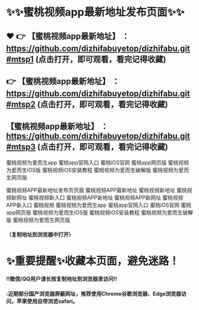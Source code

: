 # :sparkles::sparkles:蜜桃视频app最新地址发布页面:sparkles::sparkles:

 :heart: :point_right: 【蜜桃视频app最新地址】 ：https://github.com/dizhifabuyetop/dizhifabu.git#mtsp1 (点击打开，即可观看，看完记得收藏)
 ------
:point_right: 【蜜桃视频app最新地址】 ：https://github.com/dizhifabuyetop/dizhifabu.git#mtsp2 (点击打开，即可观看，看完记得收藏)
 ------
【蜜桃视频app最新地址】 ：https://github.com/dizhifabuyetop/dizhifabu.git#mtsp3 (点击打开，即可观看，看完记得收藏)
 ------


蜜桃视频为爱而生app
蜜桃app官网入口
蜜桃iOS官网
蜜桃app网页版
蜜桃视频为爱而生iOS版
蜜桃视频iOS安装教程
蜜桃视频为爱而生破解版
蜜桃视频为爱而生网页版

蜜桃视频APP最新地址发布页页面 蜜桃视频APP最新地址 蜜桃视频新地址 蜜桃视频新网址 蜜桃视频新入口 蜜桃视频APP新地址 蜜桃视频APP新网址 蜜桃视频APP新入口 蜜桃视频 蜜桃视频为爱而生app 蜜桃app官网入口 蜜桃iOS官网 蜜桃app网页版 蜜桃视频为爱而生iOS版 蜜桃视频iOS安装教程 蜜桃视频为爱而生破解版 蜜桃视频为爱而生网页版

#### （复制地址到浏览器中打开）
# :sparkles:重要提醒:sparkles:收藏本页面，避免迷路！
#### ‼️微信/QQ用户请长按复制地址到浏览器里访问‼
#### :近期部分国产浏览器屏蔽网址，推荐使用Chrome谷歌浏览器、Edge浏览器访问，苹果使用自带浏览safari。
